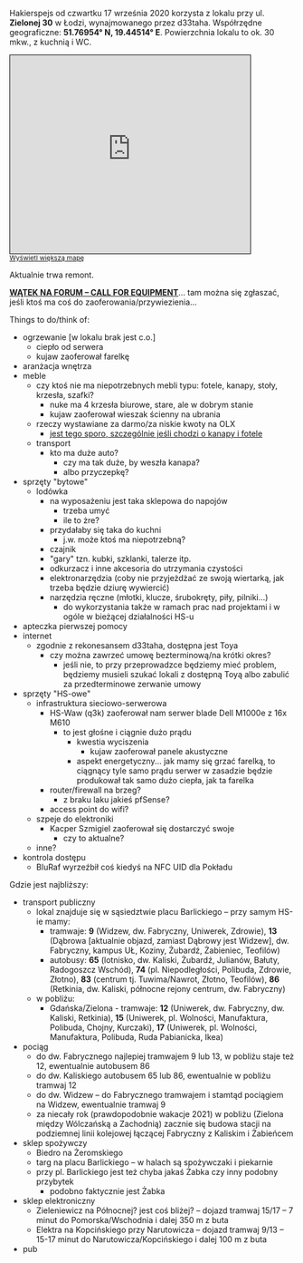 Hakierspejs od czwartku 17 września 2020 korzysta z lokalu przy ul. **Zielonej 30** w Łodzi, wynajmowanego przez d33taha. Współrzędne geograficzne: **51.76954° N, 19.44514° E**. Powierzchnia lokalu to ok. 30 mkw., z kuchnią i WC.

<iframe width="425" height="350" frameborder="0" scrolling="no" marginheight="0" marginwidth="0" src="https://www.openstreetmap.org/export/embed.html?bbox=19.443673789501194%2C51.768970253789725%2C19.446109235286716%2C51.77003917929753&amp;layer=mapnik" style="border: 1px solid black"></iframe><br/><small><a href="https://www.openstreetmap.org/#map=19/51.76950/19.44489">Wyświetl większą mapę</a></small>

Aktualnie trwa remont.

[**WĄTEK NA FORUM – CALL FOR EQUIPMENT**](https://forum.hs-ldz.pl/t/call-for-equipment/81/4)... tam można się zgłaszać, jeśli ktoś ma coś do zaoferowania/przywiezienia...

Things to do/think of:
- ogrzewanie [w lokalu brak jest c.o.]
  - ciepło od serwera
  - kujaw zaoferował farelkę
- aranżacja wnętrza
- meble
  - czy ktoś nie ma niepotrzebnych mebli typu: fotele, kanapy, stoły, krzesła, szafki?
    - nuke ma 4 krzesła biurowe, stare, ale w dobrym stanie
    - kujaw zaoferował wieszak ścienny na ubrania
  - rzeczy wystawiane za darmo/za niskie kwoty na OLX
    - [jest tego sporo, szczególnie jeśli chodzi o kanapy i fotele](https://www.olx.pl/dom-ogrod/meble/lodz/?search[filter_float_price%3Ato]=10)
  - transport
    - kto ma duże auto?
      - czy ma tak duże, by weszła kanapa?
      - albo przyczepkę?
- sprzęty "bytowe"
  - lodówka
    - na wyposażeniu jest taka sklepowa do napojów
      - trzeba umyć
      - ile to żre?
    - przydałaby się taka do kuchni
      - j.w. może ktoś ma niepotrzebną?
    - czajnik
    - "gary" tzn. kubki, szklanki, talerze itp.
    - odkurzacz i inne akcesoria do utrzymania czystości
    - elektronarzędzia (coby nie przyjeżdżać ze swoją wiertarką, jak trzeba będzie dziurę wywiercić)
    - narzędzia ręczne (młotki, klucze, śrubokręty, piły, pilniki...)
      - do wykorzystania także w ramach prac nad projektami i w ogóle w bieżącej działalności HS-u
- apteczka pierwszej pomocy
- internet
  - zgodnie z rekonesansem d33taha, dostępna jest Toya
    - czy można zawrzeć umowę bezterminową/na krótki okres?
      - jeśli nie, to przy przeprowadzce będziemy mieć problem, będziemy musieli szukać lokali z dostępną Toyą albo zabulić za przedterminowe zerwanie umowy
- sprzęty "HS-owe"
  - infrastruktura sieciowo-serwerowa
    - HS-Waw (q3k) zaoferował nam serwer blade Dell M1000e z 16x M610
      - to jest głośne i ciągnie dużo prądu
        - kwestia wyciszenia
          - kujaw zaoferował panele akustyczne
        - aspekt energetyczny... jak mamy się grzać farelką, to ciągnący tyle samo prądu serwer w zasadzie będzie produkował tak samo dużo ciepła, jak ta farelka
    - router/firewall na brzeg?
      - z braku laku jakieś pfSense?
    - access point do wifi?
  - szpeje do elektroniki
    - Kacper Szmigiel zaoferował się dostarczyć swoje
      - czy to aktualne?
  - inne?
- kontrola dostępu
  - BluRaf wyrzeźbił coś kiedyś na NFC UID dla Pokładu

Gdzie jest najbliższy:
- transport publiczny
  - lokal znajduje się w sąsiedztwie placu Barlickiego – przy samym HS-ie mamy:
    - tramwaje: **9** (Widzew, dw. Fabryczny, Uniwerek, Zdrowie), **13** (Dąbrowa [aktualnie objazd, zamiast Dąbrowy jest Widzew], dw. Fabryczny, kampus UŁ, Koziny, Żubardź, Żabieniec, Teofilów)
    - autobusy: **65** (lotnisko, dw. Kaliski, Żubardź, Julianów, Bałuty, Radogoszcz Wschód), **74** (pl. Niepodległości, Polibuda, Zdrowie, Złotno), **83** (centrum tj. Tuwima/Nawrot, Złotno, Teofilów), **86** (Retkinia, dw. Kaliski, północne rejony centrum, dw. Fabryczny)
  - w pobliżu:
    - Gdańska/Zielona - tramwaje: **12** (Uniwerek, dw. Fabryczny, dw. Kaliski, Retkinia), **15** (Uniwerek, pl. Wolności, Manufaktura, Polibuda, Chojny, Kurczaki), **17** (Uniwerek, pl. Wolności, Manufaktura, Polibuda, Ruda Pabianicka, Ikea)
- pociąg
  - do dw. Fabrycznego najlepiej tramwajem 9 lub 13, w pobliżu staje też 12, ewentualnie autobusem 86
  - do dw. Kaliskiego autobusem 65 lub 86, ewentualnie w pobliżu tramwaj 12
  - do dw. Widzew – do Fabrycznego tramwajem i stamtąd pociągiem na Widzew, ewentualnie tramwaj 9
  - za niecały rok (prawdopodobnie wakacje 2021) w pobliżu (Zielona między Wólczańską a Zachodnią) zacznie się budowa stacji na podziemnej linii kolejowej łączącej Fabryczny z Kaliskim i Żabieńcem
- sklep spożywczy
  - Biedro na Żeromskiego
  - targ na placu Barlickiego – w halach są spożywczaki i piekarnie
  - przy pl. Barlickiego jest też chyba jakaś Żabka czy inny podobny przybytek
    - podobno faktycznie jest Żabka
- sklep elektroniczny
  - Zieleniewicz na Północnej? jest coś bliżej? – dojazd tramwaj 15/17 – 7 minut do Pomorska/Wschodnia i dalej 350 m z buta
  - Elektra na Kopcińskiego przy Narutowicza – dojazd tramwaj 9/13 – 15-17 minut do Narutowicza/Kopcińskiego i dalej 100 m z buta
- pub
